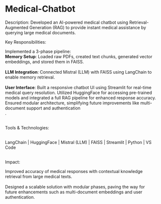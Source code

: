 # Medical-Chatbot
<p>Description:
Developed an AI-powered medical chatbot using Retrieval-Augmented Generation (RAG) to provide instant medical assistance by querying large medical documents.</p>
<p>Key Responsibilities:

Implemented a 3-phase pipeline:
<br>**Memory Setup**: Loaded raw PDFs, created text chunks, generated vector embeddings, and stored them in FAISS.</br>
<br>**LLM Integration**: Connected Mistral (LLM) with FAISS using LangChain to enable memory retrieval.</br>
<br>**User Interface**: Built a responsive chatbot UI using Streamlit for real-time medical query resolution.
Utilized HuggingFace for accessing pre-trained models and integrated a full RAG pipeline for enhanced response accuracy.
Ensured modular architecture, simplifying future improvements like multi-document support and authentication</br>.</p>
<p><br>Tools & Technologies:</br>

<br>LangChain | HuggingFace | Mistral (LLM) | FAISS | Streamlit | Python | VS Code</br></p>
<p>
    <br>Impact:

Improved accuracy of medical responses with contextual knowledge retrieval from large medical texts.</br>
<br>Designed a scalable solution with modular phases, paving the way for future enhancements such as multi-document embeddings and user authentication.</br>
</p>

    
    
